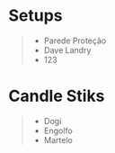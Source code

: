 # Setups
>- Parede Proteção
>- Dave Landry
>- 123

# Candle Stiks
>- Dogi 
>- Engolfo
>- Martelo
<!--stackedit_data:
eyJoaXN0b3J5IjpbLTExMTcwNTg3NDgsMTA4NDQ4OTMzNV19
-->
